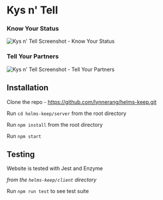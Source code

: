 # Kys n' Tell

### Know Your Status
![Kys n' Tell Screenshot - Know Your Status](https://media.giphy.com/media/UW7x51bfjYEDI0ejn7/giphy.gif)
### Tell Your Partners
![Kys n' Tell Screenshot - Tell Your Partners](https://media.giphy.com/media/YRJxYE6SVBJTTQDZg0/giphy.gif)

## Installation
Clone the repo - https://github.com/lynnerang/helms-keep.git

Run `cd helms-keep/server` from the root directory

Run `npm install` from the root directory

Run `npm start`

## Testing
Website is tested with Jest and Enzyme

*from the `helms-keep/client` directory*

Run `npm run test` to see test suite
